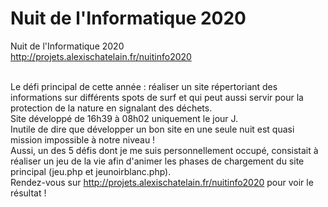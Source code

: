 # Nuit de l'Informatique 2020
Nuit de l'Informatique 2020<br>
http://projets.alexischatelain.fr/nuitinfo2020<br><br>

Le défi principal de cette année : réaliser un site répertoriant des informations sur différents spots de surf et qui peut aussi servir pour la protection de la nature en signalant des déchets. 
<br>Site développé de 16h39 à 08h02 uniquement le jour J.<br> Inutile de dire que développer un bon site en une seule nuit est quasi mission impossible à notre niveau !<br>
Aussi, un des 5 défis dont je me suis personnellement occupé, consistait à réaliser un jeu de la vie afin d'animer les phases de chargement du site principal (jeu.php et jeunoirblanc.php).
<br>Rendez-vous sur http://projets.alexischatelain.fr/nuitinfo2020 pour voir le résultat !
